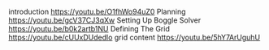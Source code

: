 introduction                                    https://youtu.be/O1fhWo94uZ0
Planning                                        https://youtu.be/gcV37CJ3qXw
Setting Up Boggle Solver                        https://youtu.be/b0k2artb1NU
Defining The Grid                               https://youtu.be/cUUxDUdedlo
grid content                                    https://youtu.be/5hY7ArUguhU



